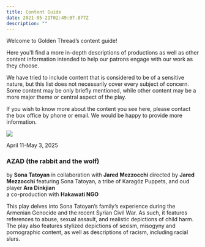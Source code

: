```yaml
---
title: Content Guide
date: 2021-05-21T02:49:07.877Z
description: ""
---
```

Welcome to Golden Thread’s content guide!

Here you'll find a more in-depth descriptions of productions as well as other content information intended to help our patrons engage with our work as they choose.

We have tried to include content that is considered to be of a sensitive nature, but this list does not necessarily cover every subject of concern. Some content may be only briefly mentioned, while other content may be a more major theme or central aspect of the play.

If you wish to know more about the content you see here, please contact the box office by phone or email. We would be happy to provide more information.

![](https://ucarecdn.com/0c8ebf73-cf8c-45df-9903-762a2ac9866d/)

April 11-May 3, 2025

### AZAD (the rabbit and the wolf)

by **Sona Tatoyan** in collaboration with **Jared Mezzocchi**
directed by **Jared Mezzocchi**
featuring Sona Tatoyan, a tribe of Karagöz Puppets, and oud player **Ara Dinkjian**\
a﻿ co-production with **Hakawati NGO**

This play delves into Sona Tatoyan’s family’s experience during the Armenian Genocide and the recent Syrian Civil War. As such, it features references to abuse, sexual assault, and realistic depictions of child harm. The play also features stylized depictions of sexism, misogyny and pornographic content, as well as descriptions of racism, including racial slurs.